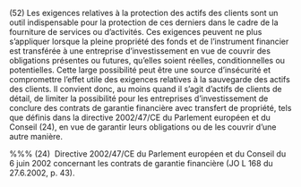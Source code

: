 (52) Les exigences relatives à la protection des actifs des clients sont un outil indispensable pour la protection de ces derniers dans le cadre de la fourniture de services ou d’activités. Ces exigences peuvent ne plus s’appliquer lorsque la pleine propriété des fonds et de l’instrument financier est transférée à une entreprise d’investissement en vue de couvrir des obligations présentes ou futures, qu’elles soient réelles, conditionnelles ou potentielles. Cette large possibilité peut être une source d’insécurité et compromettre l’effet utile des exigences relatives à la sauvegarde des actifs des clients. Il convient donc, au moins quand il s’agit d’actifs de clients de détail, de limiter la possibilité pour les entreprises d’investissement de conclure des contrats de garantie financière avec transfert de propriété, tels que définis dans la directive 2002/47/CE du Parlement européen et du Conseil (24), en vue de garantir leurs obligations ou de les couvrir d’une autre manière.

%%% (24)  Directive 2002/47/CE du Parlement européen et du Conseil du 6 juin 2002 concernant les contrats de garantie financière (JO L 168 du 27.6.2002, p. 43).